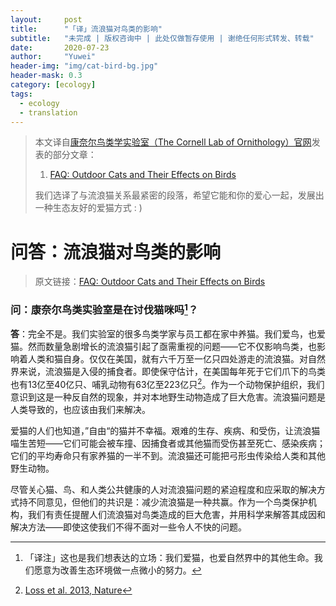 ```yaml
---
layout:     post
title:      "「译」流浪猫对鸟类的影响"
subtitle: 	"未完成 | 版权咨询中 | 此处仅做暂存使用 | 谢绝任何形式转发、转载"
date:       2020-07-23
author:     "Yuwei"
header-img: "img/cat-bird-bg.jpg"
header-mask: 0.3
category: [ecology]
tags:
  - ecology
  - translation
---
```




> 本文译自[康奈尔鸟类学实验室（The Cornell Lab of Ornithology）官网](https://www.allaboutbirds.org/news/)发表的部分文章：
>
> 1. [FAQ: Outdoor Cats and Their Effects on Birds](https://www.allaboutbirds.org/news/faq-outdoor-cats-and-their-effects-on-birds/)
>
> 我们选译了与流浪猫关系最紧密的段落，希望它能和你的爱心一起，发展出一种生态友好的爱猫方式 : )
>



# 问答：流浪猫对鸟类的影响

> 原文链接：[FAQ: Outdoor Cats and Their Effects on Birds](https://www.allaboutbirds.org/news/faq-outdoor-cats-and-their-effects-on-birds/)

### 问：康奈尔鸟类实验室是在讨伐猫咪吗[^1]？

**答**：完全不是。我们实验室的很多鸟类学家与员工都在家中养猫。我们爱鸟，也爱猫。然而数量急剧增长的流浪猫引起了亟需重视的问题——它不仅影响鸟类，也影响着人类和猫自身。仅仅在美国，就有六千万至一亿只四处游走的流浪猫。对自然界来说，流浪猫是入侵的捕食者。即使保守估计，在美国每年死于它们爪下的鸟类也有13亿至40亿只、哺乳动物有63亿至223亿只[^2]。作为一个动物保护组织，我们意识到这是一种反自然的现象，并对本地野生动物造成了巨大危害。流浪猫问题是人类导致的，也应该由我们来解决。

爱猫的人们也知道，”自由“的猫并不幸福。艰难的生存、疾病、和受伤，让流浪猫喵生苦短——它们可能会被车撞、因捕食者或其他猫而受伤甚至死亡、感染疾病；它们的平均寿命只有家养猫的一半不到。流浪猫还可能把弓形虫传染给人类和其他野生动物。

尽管关心猫、鸟、和人类公共健康的人对流浪猫问题的紧迫程度和应采取的解决方式持不同意见，但他们的共识是：减少流浪猫是一种共赢。作为一个鸟类保护机构，我们有责任提醒人们流浪猫对鸟类造成的巨大危害，并用科学来解答其成因和解决方法——即使这使我们不得不面对一些令人不快的问题。





[^1]: 「译注」这也是我们想表达的立场：我们爱猫，也爱自然界中的其他生命。我们愿意为改善生态环境做一点微小的努力。

[^2]: [Loss et al. 2013, Nature](https://www.nature.com/articles/ncomms2380?WT.mc_id=FBK_NCOMMS#abstract)

